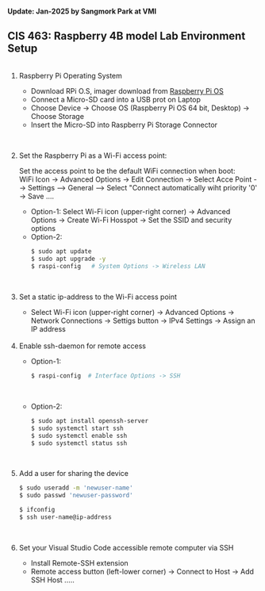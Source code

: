 
<h4>Update: Jan-2025 by Sangmork Park at VMI</h4>
<h2>CIS 463: Raspberry 4B model Lab Environment Setup</h2>

<ol>
  <br/><li>Raspberry Pi Operating System</li>
    
  <ul>
    <li>Download RPi O.S, imager download from <a href="https://www.raspberrypi.com/software/">Raspberry Pi OS</a></li>
    <li>Connect a Micro-SD card into a USB prot on Laptop</li>
    <li>Choose Device -> Choose OS (Raspberry Pi OS 64 bit, Desktop) -> Choose Storage</li>
    <li>Insert the Micro-SD into Raspberry Pi Storage Connector</li>
  </ul>
    
  <br/><li>Set the Raspberry Pi as a Wi-Fi access point: </li>
  <p>Set the access point to be the default WiFi connection when boot: <br/> WiFi Icon -> Advanced Options -> Edit Connection -> Select Acce Point --> Settings --> General --> Select "Connect automatically wiht priority '0' -> Save ....<p>
  <ul>
    <li>Option-1: Select Wi-Fi icon (upper-right corner) -> Advanced Options -> Create Wi-Fi Hosspot -> Set the SSID and security options</li>      
    <li> Option-2: </li>

  ``` sh
  $ sudo apt update
  $ sudo apt upgrade -y
  $ raspi-config   # System Options -> Wireless LAN
  ```
  </ul>
  
  <br/><li>Set a static ip-address to the Wi-Fi access point </li>
    <ul>
    <li>Select Wi-Fi icon (upper-right corner) -> Advanced Options -> Network Connections -> Settigs button -> IPv4 Settings -> Assign an IP address
    </ul>
  <br/><li>Enable ssh-daemon for remote access</li>
    <ul>
    <li>Option-1: </li>

``` sh
$ raspi-config  # Interface Options -> SSH
```    
   <br/><li>Option-2: </li>

``` sh
$ sudo apt install openssh-server
$ sudo systemctl start ssh
$ sudo systemctl enable ssh
$ sudo systemctl status ssh
```
  </ul>

  <br/><li>Add a user for sharing the device</li>

``` sh
$ sudo useradd -m 'newuser-name' 
$ sudo passwd 'newuser-password'

$ ifconfig
$ ssh user-name@ip-address
```

  <br/><li>Set your Visual Studio Code accessible remote computer via SSH</li>
    <ul>
    <li>Install Remote-SSH extension</li>
    <li>Remote access button (left-lower corner) -> Connect to Host  -> Add SSH Host .....</li>
   </ul>
</ol>